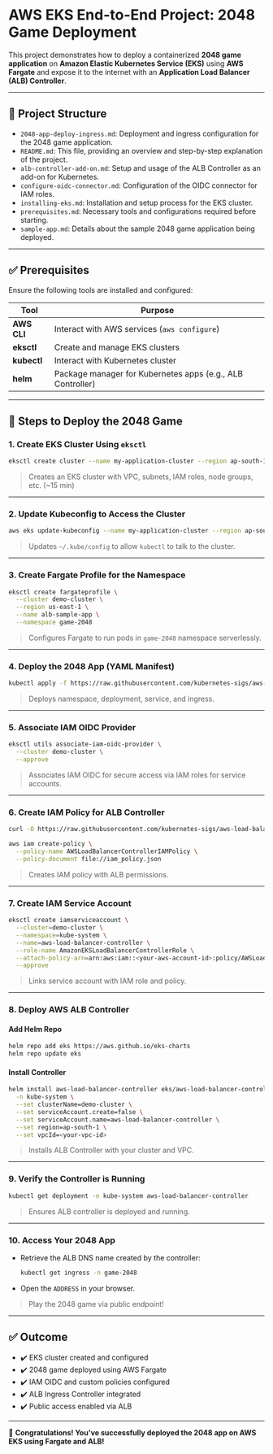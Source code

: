 # AWS EKS End-to-End Project: 2048 Game Deployment

This project demonstrates how to deploy a containerized **2048 game application** on **Amazon Elastic Kubernetes Service (EKS)** using **AWS Fargate** and expose it to the internet with an **Application Load Balancer (ALB) Controller**.

---

## 📁 Project Structure

- `2048-app-deploy-ingress.md`: Deployment and ingress configuration for the 2048 game application.
- `README.md`: This file, providing an overview and step-by-step explanation of the project.
- `alb-controller-add-on.md`: Setup and usage of the ALB Controller as an add-on for Kubernetes.
- `configure-oidc-connector.md`: Configuration of the OIDC connector for IAM roles.
- `installing-eks.md`: Installation and setup process for the EKS cluster.
- `prerequisites.md`: Necessary tools and configurations required before starting.
- `sample-app.md`: Details about the sample 2048 game application being deployed.

---

## ✅ Prerequisites

Ensure the following tools are installed and configured:

| Tool       | Purpose                                                        |
|------------|----------------------------------------------------------------|
| **AWS CLI** | Interact with AWS services (`aws configure`)                 |
| **eksctl**  | Create and manage EKS clusters                                |
| **kubectl** | Interact with Kubernetes cluster                              |
| **helm**    | Package manager for Kubernetes apps (e.g., ALB Controller)   |

---

## 🚀 Steps to Deploy the 2048 Game

### 1. Create EKS Cluster Using `eksctl`

```bash
eksctl create cluster --name my-application-cluster --region ap-south-1
```

> Creates an EKS cluster with VPC, subnets, IAM roles, node groups, etc. (~15 min)

---

### 2. Update Kubeconfig to Access the Cluster

```bash
aws eks update-kubeconfig --name my-application-cluster --region ap-south-1
```

> Updates `~/.kube/config` to allow `kubectl` to talk to the cluster.

---

### 3. Create Fargate Profile for the Namespace

```bash
eksctl create fargateprofile \
  --cluster demo-cluster \
  --region us-east-1 \
  --name alb-sample-app \
  --namespace game-2048
```

> Configures Fargate to run pods in `game-2048` namespace serverlessly.

---

### 4. Deploy the 2048 App (YAML Manifest)

```bash
kubectl apply -f https://raw.githubusercontent.com/kubernetes-sigs/aws-load-balancer-controller/v2.5.4/docs/examples/2048/2048_full.yaml
```

> Deploys namespace, deployment, service, and ingress.

---

### 5. Associate IAM OIDC Provider

```bash
eksctl utils associate-iam-oidc-provider \
  --cluster demo-cluster \
  --approve
```

> Associates IAM OIDC for secure access via IAM roles for service accounts.

---

### 6. Create IAM Policy for ALB Controller

```bash
curl -O https://raw.githubusercontent.com/kubernetes-sigs/aws-load-balancer-controller/v2.11.0/docs/install/iam_policy.json

aws iam create-policy \
  --policy-name AWSLoadBalancerControllerIAMPolicy \
  --policy-document file://iam_policy.json
```

> Creates IAM policy with ALB permissions.

---

### 7. Create IAM Service Account

```bash
eksctl create iamserviceaccount \
  --cluster=demo-cluster \
  --namespace=kube-system \
  --name=aws-load-balancer-controller \
  --role-name AmazonEKSLoadBalancerControllerRole \
  --attach-policy-arn=arn:aws:iam::<your-aws-account-id>:policy/AWSLoadBalancerControllerIAMPolicy \
  --approve
```

> Links service account with IAM role and policy.

---

### 8. Deploy AWS ALB Controller

#### Add Helm Repo

```bash
helm repo add eks https://aws.github.io/eks-charts
helm repo update eks
```

#### Install Controller

```bash
helm install aws-load-balancer-controller eks/aws-load-balancer-controller \
  -n kube-system \
  --set clusterName=demo-cluster \
  --set serviceAccount.create=false \
  --set serviceAccount.name=aws-load-balancer-controller \
  --set region=ap-south-1 \
  --set vpcId=<your-vpc-id>
```

> Installs ALB Controller with your cluster and VPC.

---

### 9. Verify the Controller is Running

```bash
kubectl get deployment -n kube-system aws-load-balancer-controller
```

> Ensures ALB controller is deployed and running.

---

### 10. Access Your 2048 App

- Retrieve the ALB DNS name created by the controller:
  ```bash
  kubectl get ingress -n game-2048
  ```
- Open the `ADDRESS` in your browser.

> Play the 2048 game via public endpoint!

---

## ✅ Outcome

- ✔️ EKS cluster created and configured
- ✔️ 2048 game deployed using AWS Fargate
- ✔️ IAM OIDC and custom policies configured
- ✔️ ALB Ingress Controller integrated
- ✔️ Public access enabled via ALB

---

🎉 **Congratulations! You've successfully deployed the 2048 app on AWS EKS using Fargate and ALB!**
